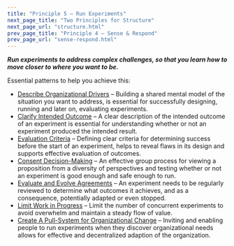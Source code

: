 ```yaml
---
title: "Principle 5 – Run Experiments"
next_page_title: "Two Principles for Structure"
next_page_url: "structure.html"
prev_page_title: "Principle 4 – Sense & Respond"
prev_page_url: "sense-respond.html"
---
```




**_Run experiments to address complex challenges, so that you learn how to move closer to where you want to be._**

Essential patterns to help you achieve this:

-   [Describe Organizational Drivers](describe-organizational-drivers.html) – Building a shared mental model of the situation you want to address, is essential for successfully designing, running and later on, evaluating experiments. 
-   [Clarify Intended Outcome](clarify-intended-outcome.html) – A clear description of the intended outcome of an experiment is essential for understanding whether or not an experiment produced the intended result.
-   [Evaluation Criteria](evaluation-criteria.html) – Defining clear criteria for determining success before the start of an experiment, helps to reveal flaws in its design and supports effective evaluation of outcomes. 
-   [Consent Decision-Making](consent-decision-making.html) – An effective group process for viewing a proposition from a diversity of perspectives and testing whether or not an experiment is good enough and safe enough to run.
-   [Evaluate and Evolve Agreements](evaluate-and-evolve-agreements.html) – An experiment needs to be regularly reviewed to determine what outcomes it achieves, and as a consequence, potentially adapted or even stopped.
-   [Limit Work in Progress](limit-work-in-progress.html) – Limit the number of concurrent experiments  to avoid overwhelm and maintain a steady flow of value. 
-   [Create A Pull-System for Organizational Change](create-a-pull-system-for-organizational-change.html) – Inviting and enabling people to run experiments when they discover organizational needs allows for effective and decentralized adaption of the organization. 
